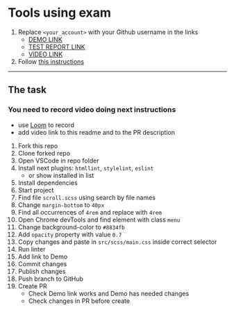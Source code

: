 # Tools using exam

1. Replace `<your_account>` with your Github username in the links
   - [DEMO LINK](https://LimonovInsp.github.io/tools-using-exam/)
   - [TEST REPORT LINK](https://LimonovInsp.github.io/tools-using-exam/report/html_report/)
   - [VIDEO LINK](https://www.loom.com/share/5f40f8554a83468aad6a4d8710cd2cbe)
2. Follow [this instructions](https://mate-academy.github.io/layout_task-guideline/)

---

## The task

### You need to record video doing next instructions

- use [Loom](https://www.loom.com) to record
- add video link to this readme and to the PR description

1. Fork this repo
1. Clone forked repo
1. Open VSCode in repo folder
1. Install next plugins: `htmllint`, `stylelint`, `eslint`
   - or show installed in list
1. Install dependencies
1. Start project
1. Find file `scroll.scss` using search by file names
1. Change `margin-bottom` to `40px`
1. Find all occurrences of `4rem` and replace with `4rem`
1. Open Chrome devTools and find element with class `menu`
1. Change background-color to `#8834fb`
1. Add `opacity` property with value `0.7`
1. Copy changes and paste in `src/scss/main.css` inside correct selector
1. Run linter
1. Add link to Demo
1. Commit changes
1. Publish changes
1. Push branch to GitHub
1. Create PR
   - Check Demo link works and Demo has needed changes
   - Check changes in PR before create
